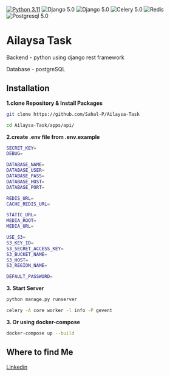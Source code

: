 [![Python 3.11](https://img.shields.io/badge/python-3.11-yellow.svg)](https://www.python.org/downloads/release/python-360/)
![Django 5.0](https://img.shields.io/badge/Django-5.0-green.svg)
![Django 5.0](https://img.shields.io/badge/DRF-5.0-red.svg)
![Celery 5.0](https://img.shields.io/badge/Celery-5.3.6-green.svg)
![Redis](https://img.shields.io/badge/Redis-red.svg)
![Postgresql 5.0](https://img.shields.io/badge/Postgresql-blue.svg)


# Ailaysa Task
Backend - python using django rest framework

Database - postgreSQL 

## Installation

**1.clone Repository & Install Packages**
```sh
git clone https://github.com/Sahal-P/Ailaysa-Task

cd Ailaysa-Task/apps/api/


```
**2.create .env file from .env.example**
```sh
SECRET_KEY=
DEBUG=

DATABASE_NAME=
DATABASE_USER=
DATABASE_PASS=
DATABASE_HOST=
DATABASE_PORT=

REDIS_URL=
CACHE_REDIS_URL=

STATIC_URL=
MEDIA_ROOT=
MEDIA_URL=

USE_S3=
S3_KEY_ID=
S3_SECRET_ACCESS_KEY=
S3_BUCKET_NAME=
S3_HOST=
S3_REGION_NAME=

DEFAULT_PASSWORD=
```
**3. Start Server**
```sh
python manage.py runserver

celery -A core worker -l info -P gevent
```
**3. Or using docker-compose**
```sh
docker-compose up --build

```

## Where to find Me
[Linkedin](https://www.linkedin.com/in/sahal-p-ba81a2260/)